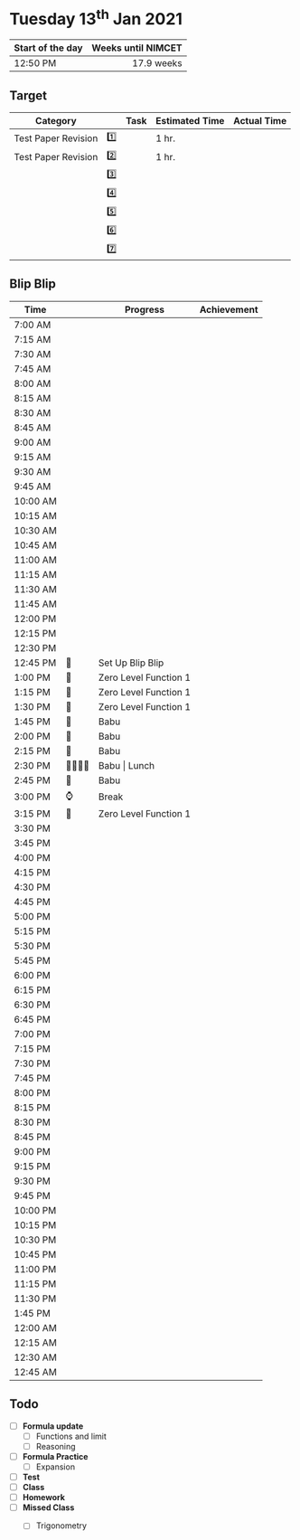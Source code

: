 # Tuesday 13<sup>th</sup> Jan 2021

| Start of the day | Weeks until NIMCET |
| ---------------- | -----------------: |
| 12:50 PM         |         17.9 weeks |

## Target

| Category            |      | Task | Estimated Time | Actual Time |
| ------------------- | ---: | ---- | -------------- | ----------- |
| Test Paper Revision |    1️⃣ |      | 1 hr.          |             |
| Test Paper Revision |    2️⃣ |      | 1 hr.          |             |
|                     |    3️⃣ |      |                |             |
|                     |    4️⃣ |      |                |             |
|                     |    5️⃣ |      |                |             |
|                     |    6️⃣ |      |                |             |
|                     |    7️⃣ |      |                |             |


## Blip Blip

| Time     |      | Progress              | Achievement |
| -------- | ---- | --------------------- | ----------- |
| 7:00 AM  |      |                       |             |
| 7:15 AM  |      |                       |             |
| 7:30 AM  |      |                       |             |
| 7:45 AM  |      |                       |             |
| 8:00 AM  |      |                       |             |
| 8:15 AM  |      |                       |             |
| 8:30 AM  |      |                       |             |
| 8:45 AM  |      |                       |             |
| 9:00 AM  |      |                       |             |
| 9:15 AM  |      |                       |             |
| 9:30 AM  |      |                       |             |
| 9:45 AM  |      |                       |             |
| 10:00 AM |      |                       |             |
| 10:15 AM |      |                       |             |
| 10:30 AM |      |                       |             |
| 10:45 AM |      |                       |             |
| 11:00 AM |      |                       |             |
| 11:15 AM |      |                       |             |
| 11:30 AM |      |                       |             |
| 11:45 AM |      |                       |             |
| 12:00 PM |      |                       |             |
| 12:15 PM |      |                       |             |
| 12:30 PM |      |                       |             |
| 12:45 PM | 📃    | Set Up Blip Blip      |             |
| 1:00 PM  | 🧪    | Zero Level Function 1 |             |
| 1:15 PM  | 🧪    | Zero Level Function 1 |             |
| 1:30 PM  | 🧪    | Zero Level Function 1 |             |
| 1:45 PM  | 💛    | Babu                  |             |
| 2:00 PM  | 💛    | Babu                  |             |
| 2:15 PM  | 💛    | Babu                  |             |
| 2:30 PM  | 💛🍜🍎🍳 | Babu \| Lunch         |             |
| 2:45 PM  | 💛    | Babu                  |             |
| 3:00 PM  | ⌚    | Break                 |             |
| 3:15 PM  | 🧪    | Zero Level Function 1 |             |
| 3:30 PM  |      |                       |             |
| 3:45 PM  |      |                       |             |
| 4:00 PM  |      |                       |             |
| 4:15 PM  |      |                       |             |
| 4:30 PM  |      |                       |             |
| 4:45 PM  |      |                       |             |
| 5:00 PM  |      |                       |             |
| 5:15 PM  |      |                       |             |
| 5:30 PM  |      |                       |             |
| 5:45 PM  |      |                       |             |
| 6:00 PM  |      |                       |             |
| 6:15 PM  |      |                       |             |
| 6:30 PM  |      |                       |             |
| 6:45 PM  |      |                       |             |
| 7:00 PM  |      |                       |             |
| 7:15 PM  |      |                       |             |
| 7:30 PM  |      |                       |             |
| 7:45 PM  |      |                       |             |
| 8:00 PM  |      |                       |             |
| 8:15 PM  |      |                       |             |
| 8:30 PM  |      |                       |             |
| 8:45 PM  |      |                       |             |
| 9:00 PM  |      |                       |             |
| 9:15 PM  |      |                       |             |
| 9:30 PM  |      |                       |             |
| 9:45 PM  |      |                       |             |
| 10:00 PM |      |                       |             |
| 10:15 PM |      |                       |             |
| 10:30 PM |      |                       |             |
| 10:45 PM |      |                       |             |
| 11:00 PM |      |                       |             |
| 11:15 PM |      |                       |             |
| 11:30 PM |      |                       |             |
| 1:45 PM  |      |                       |             |
| 12:00 AM |      |                       |             |
| 12:15 AM |      |                       |             |
| 12:30 AM |      |                       |             |
| 12:45 AM |      |                       |             |

## Todo

- [ ] **Formula update**
  - [ ] Functions and limit
  - [ ] Reasoning
- [ ] **Formula Practice**
  - [ ] Expansion
- [ ] **Test**
- [ ] **Class**
- [ ] **Homework**
- [ ] **Missed Class**
  - [ ] Trigonometry 

